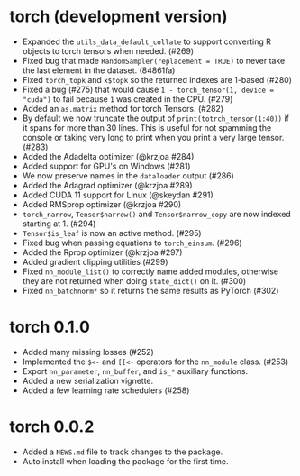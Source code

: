# torch (development version)

- Expanded the `utils_data_default_collate` to support converting R objects to
  torch tensors when needed. (#269) 
- Fixed bug that made `RandomSampler(replacement = TRUE)` to never take the last
  element in the dataset. (84861fa)
- Fixed `torch_topk` and `x$topk` so the returned indexes are 1-based (#280)
- Fixed a bug (#275) that would cause `1 - torch_tensor(1, device = "cuda")` to 
  fail because `1` was created in the CPU. (#279)
- Added an `as.matrix` method for torch Tensors. (#282)
- By default we now truncate the output of `print(totrch_tensor(1:40))` if it
  spans for more than 30 lines. This is useful for not spamming the console or
  taking very long to print when you print a very large tensor. (#283)
- Added the Adadelta optimizer (@krzjoa #284)
- Added support for GPU's on Windows (#281)
- We now preserve names in the `dataloader` output (#286)
- Added the Adagrad optimizer (@krzjoa #289)
- Added CUDA 11 support for Linux (@skeydan #291)
- Added RMSprop optimizer (@krzjoa #290)
- `torch_narrow`, `Tensor$narrow()` and `Tensor$narrow_copy` are now indexed starting at 1. (#294)
- `Tensor$is_leaf` is now an active method. (#295)
- Fixed bug when passing equations to `torch_einsum`. (#296)
- Added the Rprop optimizer (@krzjoa #297)
- Added gradient clipping utilities (#299)
- Fixed `nn_module_list()` to correctly name added modules, otherwise they are not
  returned when doing `state_dict()` on it. (#300)
- Fixed `nn_batchnorm*` so it returns the same results as PyTorch (#302)

# torch 0.1.0

- Added many missing losses (#252)
- Implemented the `$<-` and `[[<-` operators for the `nn_module` class. (#253)
- Export `nn_parameter`, `nn_buffer`, and `is_*` auxiliary functions.
- Added a new serialization vignette.
- Added a few learning rate schedulers (#258)

# torch 0.0.2

* Added a `NEWS.md` file to track changes to the package.
* Auto install when loading the package for the first time.
